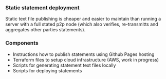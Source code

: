 ### Static statement deployment
Static text file publishing is cheaper and easier to maintain than running a server with a full stated p2p node (which also verifies, re-transmitts and aggregates other parties statements).

### Components
- Instructions how to publish statements using Github Pages hosting
- Terraform files to setup cloud infrastructure (AWS, work in progress)
- Scripts for generating statement text files locally
- Scripts for deploying statements
